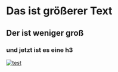 # Das ist größerer Text
## Der ist weniger groß

### und jetzt ist es eine h3

[![test](https://i.vimeocdn.com/video/1726826314-b44a76b6b87067ff87264c70894d3a76fc6757b7927adbc693826cb87f262970-d_640)](https://vimeo.com/866531029 "test")
